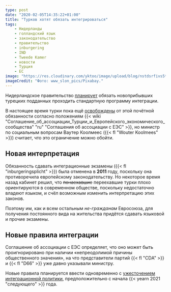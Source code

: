 ```yaml
---
type: post
date: "2020-02-05T14:35:22+01:00"
title: "Турков хотят обязать интегрироваться"
tags:
    - Нидерланды
    - голландский язык
    - законодательство
    - правительство
    - inburgering
    - IND
    - Tweede Kamer
    - новости
    - Турция
    - ЕС
image: "https://res.cloudinary.com/yktoo/image/upload/blog/nstdsrfivs5tsi2ufi8a.jpg"
imageCredit: "Фото: www_slon_pics/Pixabay."
---
```


Нидерландское правительство [планирует](https://www.nieuwsszw.nl/turkse-nieuwkomers-worden-inburgeringsplichtig/) обязать новоприбывших турецких подданных проходить стандартную программу интеграции.

В настоящее время турки пока ещё [освобождены](https://ind.nl/Paginas/Inburgering-in-Nederland.aspx) от этой почётной обязанности согласно положениям {{< wiki "Соглашение_об_ассоциации_Турции_и_Европейского_экономического_сообщества" "ru" "Соглашения об ассоциации с ЕЭС" >}}, но министр по социальным вопросам Ваутер Коолмеес ({{< fl "Wouter Koolmees" >}}) считает, что это ограничение можно обойти.

<!--more-->

## Новая интерпретация

Обязанность сдавать интеграционные экзамены ({{< fl "inburgeringsplicht" >}}) была отменена в **2011** году, поскольку она противоречила европейскому законодательству. Но некоторое время назад кабинет решил, что ~~понаехавшие~~ переехавшие турки плохо ориентируются в современном обществе, поскольку недостаточно владеют языком, и счёл возможным изменить интерпретацию этих законов.

Поэтому им, как и всем остальным *не-гражданам* Евросоюза, для получения постоянного вида на жительства придётся сдавать языковой и прочие экзамены.

## Новые правила интеграции

Соглашение об ассоциации с ЕЭС определяет, что оно может быть проигнорировано при наличии «непреодолимой причины общественного значения», на что представители партий {{< fl "CDA" >}} и {{< fl "D66" >}} уже давно указывали министру. 

Новые правила планируется ввести одновременно с [ужесточением интеграционной политики](0435), предположительно с начала {{< yearn 2021 "следующего" >}} года.
